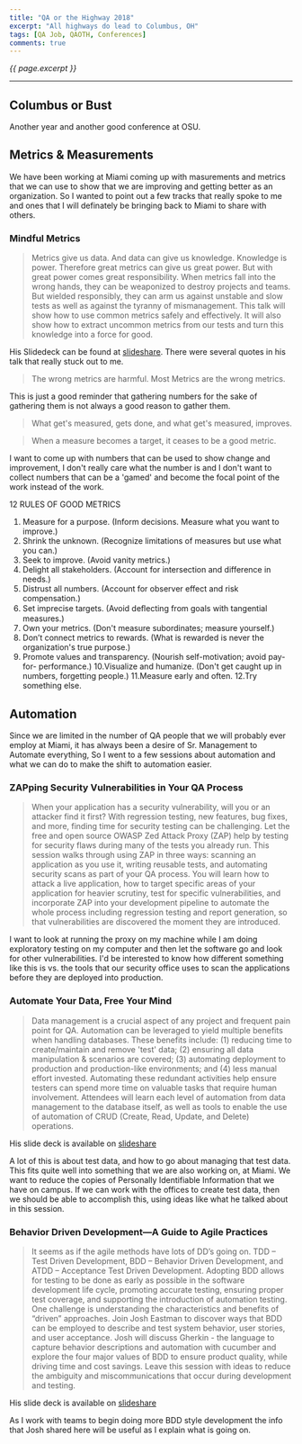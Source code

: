 ```yaml
---
title: "QA or the Highway 2018"
excerpt: "All highways do lead to Columbus, OH"
tags: [QA Job, QAOTH, Conferences]
comments: true
---
```

<i>{{ page.excerpt }}</i>
<hr />

## Columbus or Bust
Another year and another good conference at OSU.

## Metrics & Measurements
We have been working at Miami coming up with masurements and metrics that we can use to show that we are improving and getting better as an organization.  So I wanted to point out a few tracks that really spoke to me and ones that I will definately be bringing back to Miami to share with others.

### Mindful Metrics
> Metrics give us data. And data can give us knowledge. Knowledge is power. Therefore great metrics can give us great power. But with great power comes great responsibility. When metrics fall into the wrong hands, they can be weaponized to destroy projects and teams. But wielded responsibly, they can arm us against unstable and slow tests as well as against the tyranny of mismanagement. This talk will show how to use common metrics safely and effectively. It will also show how to extract uncommon metrics from our tests and turn this knowledge into a force for good.

His Slidedeck can be found at [slideshare](https://www.slideshare.net/DmitrySharkov2/mindful-metrics-qaothw-2018-89202838). There were several quotes in his talk that really stuck out to me.
> The wrong metrics are harmful.
Most Metrics are the wrong metrics.

This is just a good reminder that gathering numbers for the sake of gathering them is not always a good reason to gather them.

> What get's measured, gets done, and what get's measured, improves.

> When a measure becomes a target, it ceases to be a good metric.

I want to come up with numbers that can be used to show change and improvement, I don't really care what the number is and I don't want to collect numbers that can be a 'gamed' and become the focal point of the work instead of the work.

12 RULES OF GOOD METRICS
1. Measure for a purpose. (Inform decisions. Measure what you want to improve.)
2. Shrink the unknown. (Recognize limitations of measures but use what you can.)
3. Seek to improve. (Avoid vanity metrics.)
4. Delight all stakeholders. (Account for intersection and difference in needs.)
5. Distrust all numbers. (Account for observer effect and risk compensation.)
6. Set imprecise targets. (Avoid deﬂecting from goals with tangential measures.) 
7. Own your metrics. (Don't measure subordinates; measure yourself.)
8. Don’t connect metrics to rewards. (What is rewarded is never the organization's true purpose.)
9. Promote values and transparency. (Nourish self-motivation; avoid pay-for- performance.)
10.Visualize and humanize. (Don't get caught up in numbers, forgetting people.)
11.Measure early and often.
12.Try something else.

## Automation
Since we are limited in the number of QA people that we will probably ever employ at Miami, it has always been a desire of Sr. Management to Automate everything,  So I went to a few sessions about automation and what we can do to make the shift to automation easier.

### ZAPping Security Vulnerabilities in Your QA Process
> When your application has a security vulnerability, will you or an attacker find it first? With regression testing, new features, bug fixes, and more, finding time for security testing can be challenging. Let the free and open source OWASP Zed Attack Proxy (ZAP) help by testing for security flaws during many of the tests you already run. This session walks through using ZAP in three ways: scanning an application as you use it, writing reusable tests, and automating security scans as part of your QA process. You will learn how to attack a live application, how to target specific areas of your application for heavier scrutiny, test for specific vulnerabilities, and incorporate ZAP into your development pipeline to automate the whole process including regression testing and report generation, so that vulnerabilities are discovered the moment they are introduced.

I want to look at running the proxy on my machine while I am doing exploratory testing on my computer and then let the software go and look for other vulnerabilities.  I'd be interested to know how different something like this is vs. the tools that our security office uses to scan the applications before they are deployed into production.

### Automate Your Data, Free Your Mind
> Data management is a crucial aspect of any project and frequent pain point for QA. Automation can be leveraged to yield multiple benefits when handling databases. These benefits include: (1) reducing time to create/maintain and remove 'test' data; (2) ensuring all data manipulation & scenarios are covered; (3) automating deployment to production and production-like environments; and (4) less manual effort invested. Automating these redundant activities help ensure testers can spend more time on valuable tasks that require human involvement. Attendees will learn each level of automation from data management to the database itself, as well as tools to enable the use of automation of CRUD (Create, Read, Update, and Delete) operations.

His slide deck is available on [slideshare](https://www.slideshare.net/qaoth/automate-your-data-free-your-mind-by-aaron-swerlein)

A lot of this is about test data, and how to go about managing that test data.  This fits quite well into something that we are also working on, at Miami.  We want to reduce the copies of Personally Identifiable Information that we have on campus.  If we can work with the offices to create test data, then we should be able to accomplish this, using ideas like what he talked about in this session.

### Behavior Driven Development—A Guide to Agile Practices
> It seems as if the agile methods have lots of DD’s going on. TDD – Test Driven Development, BDD – Behavior Driven Development, and ATDD – Acceptance Test Driven Development. Adopting BDD allows for testing to be done as early as possible in the software development life cycle, promoting accurate testing, ensuring proper test coverage, and supporting the introduction of automation testing. One challenge is understanding the characteristics and benefits of “driven” approaches. Join Josh Eastman to discover ways that BDD can be employed to describe and test system behavior, user stories, and user acceptance. Josh will discuss Gherkin - the language to capture behavior descriptions and automation with cucumber and explore the four major values of BDD to ensure product quality, while driving time and cost savings. Leave this session with ideas to reduce the ambiguity and miscommunications that occur during development and testing.

His slide deck is available on [slideshare](https://www.slideshare.net/qaoth/behavior-driven-developmenta-guide-to-agile-practices-by-josh-eastman)

As I work with teams to begin doing more BDD style development the info that Josh shared here will be useful as I explain what is going on.  
